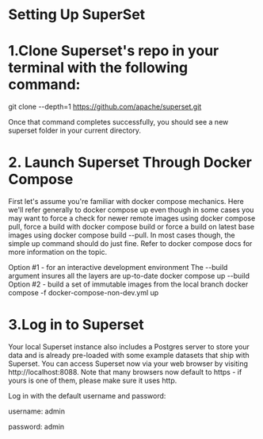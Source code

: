 # Setting Up SuperSet

# 1.Clone Superset's repo in your terminal with the following command:

git clone --depth=1  https://github.com/apache/superset.git

Once that command completes successfully, you should see a new superset folder in your current directory.

# 2. Launch Superset Through Docker Compose
First let's assume you're familiar with docker compose mechanics.
 Here we'll refer generally to docker compose up even though in some cases you may want to force a check for newer remote images using docker compose pull,
 force a build with docker compose build or force a build on latest base images using docker compose build --pull.
In most cases though, the simple up command should do just fine.
Refer to docker compose docs for more information on the topic.

Option #1 - for an interactive development environment
The --build argument insures all the layers are up-to-date
docker compose up --build
Option #2 - build a set of immutable images from the local branch
docker compose -f docker-compose-non-dev.yml up

# 3.Log in to Superset
Your local Superset instance also includes a Postgres server to store your data and is already pre-loaded with some example datasets that ship with Superset.
You can access Superset now via your web browser by visiting http://localhost:8088.
Note that many browsers now default to https - if yours is one of them, please make sure it uses http.

Log in with the default username and password:

username: admin

password: admin




